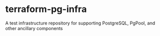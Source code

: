 # terraform-pg-infra
A test infrastructure repository for supporting PostgreSQL, PgPool, and other ancillary components
